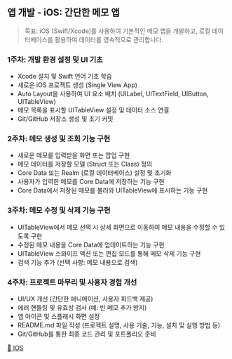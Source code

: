 ## 앱 개발 - iOS: 간단한 메모 앱
> 목표: iOS (Swift/Xcode)를 사용하여 기본적인 메모 앱을 개발하고, 로컬 데이터베이스를 활용하여 데이터를 영속적으로 관리합니다.

### 1주차: 개발 환경 설정 및 UI 기초
- Xcode 설치 및 Swift 언어 기초 학습
- 새로운 iOS 프로젝트 생성 (Single View App)
- Auto Layout을 사용하여 UI 요소 배치 (UILabel, UITextField, UIButton, UITableView)
- 메모 목록을 표시할 UITableView 설정 및 데이터 소스 연결
- Git/GitHub 저장소 생성 및 초기 커밋

### 2주차: 메모 생성 및 조회 기능 구현
- 새로운 메모를 입력받을 화면 또는 팝업 구현
- 메모 데이터를 저장할 모델 (Struct 또는 Class) 정의
- Core Data 또는 Realm (로컬 데이터베이스) 설정 및 초기화
- 사용자가 입력한 메모를 Core Data에 저장하는 기능 구현
- Core Data에서 저장된 메모를 불러와 UITableView에 표시하는 기능 구현

### 3주차: 메모 수정 및 삭제 기능 구현
- UITableView에서 메모 선택 시 상세 화면으로 이동하여 메모 내용을 수정할 수 있도록 구현
- 수정된 메모 내용을 Core Data에 업데이트하는 기능 구현
- UITableView 스와이프 액션 또는 편집 모드를 통해 메모 삭제 기능 구현
- 검색 기능 추가 (선택 사항: 메모 내용으로 검색)

### 4주차: 프로젝트 마무리 및 사용자 경험 개선
- UI/UX 개선 (간단한 애니메이션, 사용자 피드백 제공)
- 에러 핸들링 및 유효성 검사 (예: 빈 메모 추가 방지)
- 앱 아이콘 및 스플래시 화면 설정
- README.md 파일 작성 (프로젝트 설명, 사용 기술, 기능, 설치 및 실행 방법 등)
- Git/GitHub를 통한 최종 코드 관리 및 포트폴리오 준비

[🔗 IOS](https://roadmap.sh/ios)  